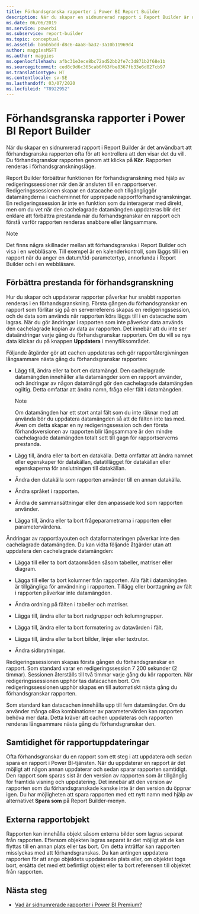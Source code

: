 ```yaml
---
title: Förhandsgranska rapporter i Power BI Report Builder
description: När du skapar en sidnumrerad rapport i Report Builder är det användbart att förhandsgranska rapporten ofta för att kontrollera att den visar det du vill.
ms.date: 06/06/2019
ms.service: powerbi
ms.subservice: report-builder
ms.topic: conceptual
ms.assetid: ba6b5bdd-d8c6-4aa8-ba32-3a10b11969d4
author: maggiesMSFT
ms.author: maggies
ms.openlocfilehash: afbc31e3ece8bc72ad52bb2fe7c3d871b2f68e1b
ms.sourcegitcommit: ced8c9d6c365cab6f63fbe8367fb33e6d827cb97
ms.translationtype: HT
ms.contentlocale: sv-SE
ms.lasthandoff: 03/07/2020
ms.locfileid: "78922952"
---
```

# <a name="previewing-reports-in-power-bi-report-builder"></a>Förhandsgranska rapporter i Power BI Report Builder
  När du skapar en sidnumrerad rapport i Report Builder är det användbart att förhandsgranska rapporten ofta för att kontrollera att den visar det du vill. Du förhandsgranskar rapporten genom att klicka på **Kör**. Rapporten renderas i förhandsgranskningsläge.  
  
 Report Builder förbättrar funktionen för förhandsgranskning med hjälp av redigeringssessioner när den är ansluten till en rapportserver. Redigeringssessionen skapar en datacache och tillgängliggör datamängderna i cacheminnet för upprepade rapportförhandsgranskningar. En redigeringssession är inte en funktion som du interagerar med direkt, men om du vet när den cachelagrade datamängden uppdateras blir det enklare att förbättra prestanda när du förhandsgranskar en rapport och förstå varför rapporten renderas snabbare eller långsammare.  

  
> [!NOTE]  
> Det finns några skillnader mellan att förhandsgranska i Report Builder och visa i en webbläsare. Till exempel är en kalenderkontroll, som läggs till i en rapport när du anger en datum/tid-parametertyp, annorlunda i Report Builder och i en webbläsare. 
  
## <a name="improving-preview-performance"></a>Förbättra prestanda för förhandsgranskning  
 Hur du skapar och uppdaterar rapporter påverkar hur snabbt rapporten renderas i en förhandsgranskning. Första gången du förhandsgranskar en rapport som förlitar sig på en serverreferens skapas en redigeringssession, och de data som används när rapporten körs läggs till i en datacache som lagras. När du gör ändringar i rapporten som inte påverkar data används den cachelagrade kopian av data av rapporten. Det innebär att du inte ser dataändringar varje gång du förhandsgranskar rapporten. Om du vill se nya data klickar du på knappen **Uppdatera** i menyfliksområdet.  
  
 Följande åtgärder gör att cachen uppdateras och gör rapportåtergivningen långsammare nästa gång du förhandsgranskar rapporten:  
  
-   Lägg till, ändra eller ta bort en datamängd. Den cachelagrade datamängden innehåller alla datamängder som en rapport använder, och ändringar av någon datamängd gör den cachelagrade datamängden ogiltig. Detta omfattar att ändra namn, fråga eller fält i datamängden.  
  
    > [!NOTE]  
    >  Om datamängden har ett stort antal fält som du inte räknar med att använda bör du uppdatera datamängden så att de fälten inte tas med. Även om detta skapar en ny redigeringssession och den första förhandsversionen av rapporten blir långsammare är den mindre cachelagrade datamängden totalt sett till gagn för rapportserverns prestanda.  
  
-   Lägg till, ändra eller ta bort en datakälla. Detta omfattar att ändra namnet eller egenskaper för datakällan, datatillägget för datakällan eller egenskaperna för anslutningen till datakällan.  
  
-   Ändra den datakälla som rapporten använder till en annan datakälla.  
  
-   Ändra språket i rapporten.  
  
-   Ändra de sammansättningar eller den anpassade kod som rapporten använder.  
  
-   Lägga till, ändra eller ta bort frågeparametrarna i rapporten eller parametervärdena.  
  
 Ändringar av rapportlayouten och dataformateringen påverkar inte den cachelagrade datamängden. Du kan vidta följande åtgärder utan att uppdatera den cachelagrade datamängden:  
  
-   Lägga till eller ta bort dataområden såsom tabeller, matriser eller diagram.  
  
-   Lägga till eller ta bort kolumner från rapporten. Alla fält i datamängden är tillgängliga för användning i rapporten. Tillägg eller borttagning av fält i rapporten påverkar inte datamängden.  
  
-   Ändra ordning på fälten i tabeller och matriser.  
  
-   Lägga till, ändra eller ta bort radgrupper och kolumngrupper.  
  
-   Lägga till, ändra eller ta bort formatering av datavärden i fält.  
  
-   Lägga till, ändra eller ta bort bilder, linjer eller textrutor.  
  
-   Ändra sidbrytningar.  
  
Redigeringssessionen skapas första gången du förhandsgranskar en rapport. Som standard varar en redigeringssession 7 200 sekunder (2 timmar). Sessionen återställs till två timmar varje gång du kör rapporten. När redigeringssessionen upphör tas datacachen bort. Om redigeringssessionen upphör skapas en till automatiskt nästa gång du förhandsgranskar rapporten.
  
Som standard kan datacachen innehålla upp till fem datamängder. Om du använder många olika kombinationer av parametervärden kan rapporten behöva mer data. Detta kräver att cachen uppdateras och rapporten renderas långsammare nästa gång du förhandsgranskar den. 
  
## <a name="concurrency-of-report-updates"></a>Samtidighet för rapportuppdateringar  
Ofta förhandsgranskar du en rapport som ett steg i att uppdatera och sedan spara en rapport i Power BI-tjänsten. När du uppdaterar en rapport är det möjligt att någon annan uppdaterar och sedan sparar rapporten samtidigt. Den rapport som sparas sist är den version av rapporten som är tillgänglig för framtida visning och uppdatering. Det innebär att den version av rapporten som du förhandsgranskade kanske inte är den version du öppnar igen. Du har möjligheten att spara rapporten med ett nytt namn med hjälp av alternativet **Spara som** på Report Builder-menyn.  
  
## <a name="external-report-items"></a>Externa rapportobjekt  
 Rapporten kan innehålla objekt såsom externa bilder som lagras separat från rapporten. Eftersom objekten lagras separat är det möjligt att de kan flyttas till en annan plats eller tas bort. Om detta inträffar kan rapporten misslyckas med att förhandsgranskas. Du kan antingen uppdatera rapporten för att ange objektets uppdaterade plats eller, om objektet togs bort, ersätta det med ett befintligt objekt eller ta bort referensen till objektet från rapporten.  
  
## <a name="next-steps"></a>Nästa steg

- [Vad är sidnumrerade rapporter i Power BI Premium?](paginated-reports-report-builder-power-bi.md)
  
